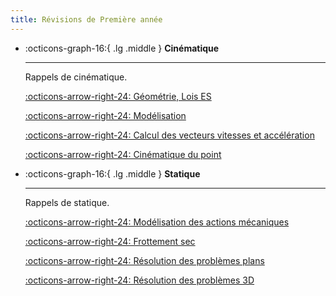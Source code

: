 ```yaml
---
title: Révisions de Première année
---
```


[comment]: <> (Page manuelle)

<div class="grid cards" markdown>

-   :octicons-graph-16:{ .lg .middle } __Cinématique__

    ---

    Rappels de cinématique.
	
    [:octicons-arrow-right-24: Géométrie, Lois ES](cin/cin-geo.md)
	
	[:octicons-arrow-right-24: Modélisation](cin/cin-mod.md)
	
	[:octicons-arrow-right-24: Calcul des vecteurs vitesses et accélération](cin/cin-va.md)
	
	[:octicons-arrow-right-24: Cinématique du point](cin/cin-point.md)
	

-   :octicons-graph-16:{ .lg .middle } __Statique__

    ---

    Rappels de statique.

    [:octicons-arrow-right-24: Modélisation des actions mécaniques](stat/stat-mam.md)
	
	[:octicons-arrow-right-24: Frottement sec](stat/stat-frot.md)
	
	[:octicons-arrow-right-24: Résolution des problèmes plans](stat/stat-pfs-2d.md)
	
	[:octicons-arrow-right-24: Résolution des problèmes 3D](stat/stat-pfs-3d.md)
	
</div>
